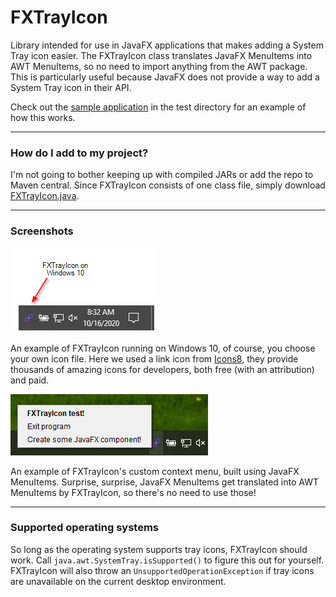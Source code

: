 # FXTrayIcon

Library intended for use in JavaFX applications that makes adding a System Tray icon easier.
The FXTrayIcon class translates JavaFX MenuItems into AWT MenuItems, so no need to import anything
from the AWT package. This is particularly useful because JavaFX does not provide a way to add a 
System Tray icon in their API. 

Check out the [sample application](./src/test/java/com/dustinredmond/fxtrayicon/IconTest.java) in the test directory for an example of how this works. 

---

### How do I add to my project? 

I'm not going to bother keeping up with compiled JARs or add the repo to Maven central.
Since FXTrayIcon consists of one class file, simply download [FXTrayIcon.java](src/main/java/com/dustinredmond/fxtrayicon/FXTrayIcon.java).

---

### Screenshots

![FXTrayIcon example](./img/fxtrayicon-1.png)

An example of FXTrayIcon running on Windows 10, of course, you choose your own icon file.
Here we used a link icon from [Icons8](https://www.icons8.com), they provide thousands of amazing
 icons for developers, both free (with an attribution) and paid.


![FXTrayIcon menu example](./img/fxtrayicon-2.png)

An example of FXTrayIcon's custom context menu, built using JavaFX MenuItems.
Surprise, surprise, JavaFX MenuItems get translated into AWT MenuItems by FXTrayIcon,
so there's no need to use those!

---

### Supported operating systems

So long as the operating system supports tray icons, FXTrayIcon should work.
Call `java.awt.SystemTray.isSupported()` to figure this out for yourself.
FXTrayIcon will also throw an `UnsupportedOperationException` if tray icons
are unavailable on the current desktop environment.